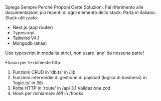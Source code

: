 Spiega Sempre Perché Proponi Certe Soluzioni.
Fai riferimento alle documentazioni più recenti di ogni elemento dello stack.
Parla in italiano.
Stack utilizzato:

- Next.js (app router)
- Typescript
- Tailwind V4.1
- Mongodb (atlas)

Uso typescript in modalità strict, non usare 'any' da nessuna parte!

Flusso per le richieste http:

1. Funzioni CRUD in 'db.ts' in /lib
2. Funzioni intermedie di gestione di payload (logica di business) in 'logic.ts' in /lib
3. Rotte HTTP in 'route' in /api
   3.1 Validazione zod
4. Hook per richiamare API in /hooks
